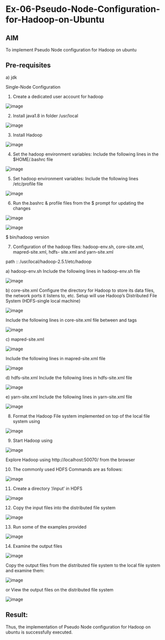 # Ex-06-Pseudo-Node-Configuration-for-Hadoop-on-Ubuntu

## AIM

To implement Pseudo Node configuration for Hadoop on ubuntu

## Pre-requisites

a) jdk

Single-Node Configuration

1.	Create a dedicated user account for hadoop

![image](https://github.com/priyarajmohan777/Ex-06-Pseudo-Node-Configuration-for-Hadoop-on-Ubuntu/assets/119475942/ab25ccda-7ba2-41e8-b36a-0f560bbc08e3)

2.	Install java1.8 in folder /usr/local

![image](https://github.com/priyarajmohan777/Ex-06-Pseudo-Node-Configuration-for-Hadoop-on-Ubuntu/assets/119475942/5c6b51c1-911d-4a07-8cdb-43ab41a3897b)

3.	Install Hadoop

![image](https://github.com/priyarajmohan777/Ex-06-Pseudo-Node-Configuration-for-Hadoop-on-Ubuntu/assets/119475942/da575d7a-81a6-4809-8ac0-cb0e8b0c5103)

4.	Set the hadoop environment variables: Include the following lines in the
$HOME/.bashrc file

![image](https://github.com/priyarajmohan777/Ex-06-Pseudo-Node-Configuration-for-Hadoop-on-Ubuntu/assets/119475942/75b4af39-82a3-4468-97ee-131d624b6b94)

 
5.	Set hadoop environment variables: Include the following lines /etc/profile file

![image](https://github.com/priyarajmohan777/Ex-06-Pseudo-Node-Configuration-for-Hadoop-on-Ubuntu/assets/119475942/462f3759-63e4-4155-a025-72e213aa2b34)


6.	Run the.bashrc & profile files from the $ prompt for updating the changes

![image](https://github.com/priyarajmohan777/Ex-06-Pseudo-Node-Configuration-for-Hadoop-on-Ubuntu/assets/119475942/9322a872-5504-42ba-9bed-15a040c2a2cb)

![image](https://github.com/priyarajmohan777/Ex-06-Pseudo-Node-Configuration-for-Hadoop-on-Ubuntu/assets/119475942/1cff69b7-8b2a-4116-a680-66eed6ca0bf2)


$ bin/hadoop version	

7.	Configuration of the hadoop files: hadoop-env.sh, core-site.xml, mapred-site.xml, hdfs- site.xml and yarn-site.xml

path ::	/usr/local/hadoop-2.5.1/etc/hadoop

a)	hadoop-env.sh
Include the following lines in hadoop-env.sh file

![image](https://github.com/priyarajmohan777/Ex-06-Pseudo-Node-Configuration-for-Hadoop-on-Ubuntu/assets/119475942/4fa9e2f7-6ae0-466a-9928-c7f87a584f48)


b)	core-site.xml
Configure the directory for Hadoop to store its data files, the network ports it listens to, etc. Setup will use Hadoop’s Distributed File System (HDFS-single local machine)

![image](https://github.com/priyarajmohan777/Ex-06-Pseudo-Node-Configuration-for-Hadoop-on-Ubuntu/assets/119475942/bc8cc3db-b1fe-4471-9a91-d840b682d8f1)


 
Include the following lines in core-site.xml file between <configuration> and
</configuration> tags

![image](https://github.com/priyarajmohan777/Ex-06-Pseudo-Node-Configuration-for-Hadoop-on-Ubuntu/assets/119475942/5c8a3479-89b3-403c-ba78-cffb647fbec3)


c)	mapred-site.xml

 ![image](https://github.com/priyarajmohan777/Ex-06-Pseudo-Node-Configuration-for-Hadoop-on-Ubuntu/assets/119475942/31610b15-c30e-430c-8319-cb2f273285b0)


Include the following lines in mapred-site.xml file
 
 ![image](https://github.com/priyarajmohan777/Ex-06-Pseudo-Node-Configuration-for-Hadoop-on-Ubuntu/assets/119475942/cc3222d3-816a-43f0-855e-68dc52203161)


d)	hdfs-site.xml
Include the following lines in hdfs-site.xml file

![image](https://github.com/priyarajmohan777/Ex-06-Pseudo-Node-Configuration-for-Hadoop-on-Ubuntu/assets/119475942/b07c1ac9-9654-4f45-aebc-b3c5bd3e10a5)


e)	yarn-site.xml
Include the following lines in yarn-site.xml file

![image](https://github.com/priyarajmohan777/Ex-06-Pseudo-Node-Configuration-for-Hadoop-on-Ubuntu/assets/119475942/0517fb1a-75ab-4729-805d-ea9b00ab89fc)

8.	Format the Hadoop File system implemented on top of the local file system using

![image](https://github.com/priyarajmohan777/Ex-06-Pseudo-Node-Configuration-for-Hadoop-on-Ubuntu/assets/119475942/98b871f4-f5d4-4d65-aed5-06c431128039)

9.	Start Hadoop using

![image](https://github.com/priyarajmohan777/Ex-06-Pseudo-Node-Configuration-for-Hadoop-on-Ubuntu/assets/119475942/3440e85f-50f5-4556-8bc8-13936362d3f8)


Explore Hadoop using http://localhost:50070/ from the browser	
 
10.	The commonly used HDFS Commands are as follows:

![image](https://github.com/priyarajmohan777/Ex-06-Pseudo-Node-Configuration-for-Hadoop-on-Ubuntu/assets/119475942/ca16dd10-64b1-425c-b549-067fc8b3aa02)


11.	Create a directory ‘/input’ in HDFS

![image](https://github.com/priyarajmohan777/Ex-06-Pseudo-Node-Configuration-for-Hadoop-on-Ubuntu/assets/119475942/696f49ef-6d18-4e15-a5b6-762569389545)


12.	Copy the input files into the distributed file system

![image](https://github.com/priyarajmohan777/Ex-06-Pseudo-Node-Configuration-for-Hadoop-on-Ubuntu/assets/119475942/a64a5c97-f267-4348-888a-da404d3ded1c)

13.	Run some of the examples provided

![image](https://github.com/priyarajmohan777/Ex-06-Pseudo-Node-Configuration-for-Hadoop-on-Ubuntu/assets/119475942/d13f02e0-2ec1-498a-b0b2-1ea10ebe9199)


14.	Examine the output files

![image](https://github.com/priyarajmohan777/Ex-06-Pseudo-Node-Configuration-for-Hadoop-on-Ubuntu/assets/119475942/c421def4-63fb-4cd3-8c9a-f6e7ac42c5d5)


Copy the output files from the distributed file system to the local file system and examine them:

 ![image](https://github.com/priyarajmohan777/Ex-06-Pseudo-Node-Configuration-for-Hadoop-on-Ubuntu/assets/119475942/426ada55-14f2-4c59-84f9-1bd2bd766246)

or
View the output files on the distributed file system

![image](https://github.com/priyarajmohan777/Ex-06-Pseudo-Node-Configuration-for-Hadoop-on-Ubuntu/assets/119475942/458fb46f-6d18-4406-94fb-80e431419064)

## Result:
Thus, the implementation of Pseudo Node configuration for Hadoop on ubuntu is successfully executed.
